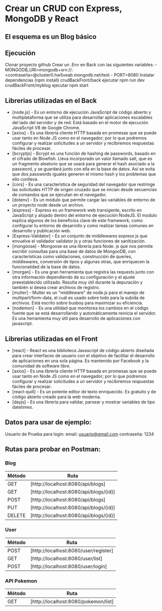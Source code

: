 # Crear un CRUD con Express, MongoDB y React 
## El esquema es un Blog básico

## Ejecución
Clonar proyecto github
Crear un .Env en Back con las siguientes variables:
    - MONGODB_URI=mongodb+srv://<usuario>:<contraseña>@cluster0.hw5veab.mongodb.net/test
    - PORT=8080
Instalar dependencias (npm install)
crudBackFront/back ejecutar npm run dev
crudBackFront/myblog ejecutar npm start

## Librerias utilizadas en el Back

- [node.js] - Es un entorno de ejecución JavaScript de código abierto y multiplataforma que se utiliza para desarrollar aplicaciones escalables del lado del servidor y de red. Está basado en el motor de ejecución JavaScript V8 de Google Chrome.
- [axios] - Es una librería cliente HTTP basada en promesas que se puede usar tanto en Node JS como en el navegador; por lo que podremos configurar y realizar solicitudes a un servidor y recibiremos respuestas fáciles de procesar.
- [bcryptjs] - Bcrypt es una función de hashing de passwords, basado en el cifrado de Blowfish. Lleva incorporado un valor llamado salt, que es un fragmento aleatorio que se usará para generar el hash asociado a la password, y se guardará junto con ella en la base de datos. Así se evita que dos passwords iguales generen el mismo hash y los problemas que ello conlleva.
- [cors] - Es una característica de seguridad del navegador que restringe las solicitudes HTTP de origen cruzado que se inician desde secuencias de comandos que se ejecutan en el navegador.
- [dotenv] - Es un módulo que permite cargar las variables de entorno de un proyecto node desde un archivo.
- [express] - Express es un framework web transigente, escrito en JavaScript y alojado dentro del entorno de ejecución NodeJS. El modulo explica algunos de los beneficios clave de este framework, como configurar tu entorno de desarrollo y como realizar tareas comunes en desarrollo y publicación web.
- [Express-Validator] - Es un conjunto de middlewares express js que envuelve el validador validator js y otras funciones de sanitización.
- [mongoose] - Mongoose es una librería para Node. js que nos permite escribir consultas para una base de datos de MongooDB, con características como validaciones, construcción de queries, middlewares, conversión de tipos y algunas otras, que enriquecen la funcionalidad de la base de datos.
- [morgan] - Es una gran herramienta que registra las requests junto con otra información dependiendo de su configuración y el ajuste preestablecido utilizado. Resulta muy útil durante la depuración y también si desea crear archivos de registro.
- [multer] - Multer es un "middleware" de node.js para el manejo de multipart/form-data, el cuál es usado sobre todo para la subida de archivos. Está escrito sobre busboy para maximizar su eficiencia.
- [nodemon] - Es una utilidad que monitorea los cambios en el código fuente que se está desarrollando y automáticamente reinicia el servidor. Es una herramienta muy útil para desarrollo de aplicaciones con javascript.

## Librerias utilizadas en el Front
- [react] - React es una biblioteca Javascript de código abierto diseñada para crear interfaces de usuario con el objetivo de facilitar el desarrollo de aplicaciones en una sola página. Es mantenido por Facebook y la comunidad de software libre.
- [axios] - Es una librería cliente HTTP basada en promesas que se puede usar tanto en Node JS como en el navegador; por lo que podremos configurar y realizar solicitudes a un servidor y recibiremos respuestas fáciles de procesar.
- [react-quill] - Es un potente editor de texto enriquecido. Es gratuito y de código abierto creado para la web moderna.
- [dayjs] - Es una librería para validar, parsear y mostrar variables de tipo datetimes.



## Datos para usar de ejemplo:
Usuario de Prueba para login: 
email: usuario@gmail.com
contraseña: 1234

## Rutas para probar en Postman:
### Blog
| Método | Ruta |
| ------ | ------ |
| GET | [http://localhost:8080/api/blogs]|
| GET | [http://localhost:8080/api/blogs/{id}]|
| POST | [http://localhost:8080/api/blogs]|
| PUT | [http://localhost:8080/api/blogs/{id}]|
| DELETE | [http://localhost:8080/api/blogs/{id}]|


### User
| Método | Ruta |
| ------ | ------ |
| POST | [http://localhost:8080/user/register]|
| GET | [http://localhost:8080/user/list]|
| POST | [http://localhost:8080/user/login]|

### API Pokemon
| Método | Ruta |
| ------ | ------ |
| GET | [http://localhost:8080/pokemon/list]|